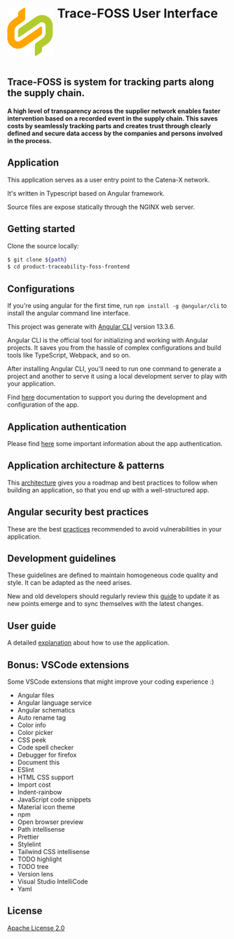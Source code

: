 <div style="display: flex; justify-items: center;">

![Alt text](src/assets/images/catena-x.svg?raw=true 'Catena-x')

<h1 style="margin: 10px 0 0 10px">Trace-FOSS User Interface</h1>

</div>

<h2>Trace-FOSS is system for tracking parts along the supply chain.</h2>
<h4>A high level of transparency across the supplier network enables faster intervention based on a recorded event in the supply chain.
This saves costs by seamlessly tracking parts and creates trust through clearly defined and secure data access by the companies and persons involved in the process.</h4>

## Application

This application serves as a user entry point to the Catena-X network.

It's written in Typescript based on Angular framework.

Source files are expose statically through the NGINX web server.

## Getting started

Clone the source locally:

```sh
$ git clone ${path}
$ cd product-traceability-foss-frontend
```

## Configurations

If you're using angular for the first time, run `npm install -g @angular/cli` to install the angular command line interface.

This project was generate with [Angular CLI](https://github.com/angular/angular-cli) version 13.3.6.

Angular CLI is the official tool for initializing and working with Angular projects. 
It saves you from the hassle of complex configurations and build tools like TypeScript, Webpack, and so on.

After installing Angular CLI, you'll need to run one command to generate a project and another to serve it using a local development server to play with your application.

Find [here](docs/configuration.md) documentation to support you during the development and configuration of the app.

## Application authentication

Please find [here](docs/authentication.md) some important information about the app authentication.

## Application architecture & patterns

This [architecture](docs/architecture.md) gives you a roadmap and best practices to follow when building an application, 
so that you end up with a well-structured app.

## Angular security best practices

These are the best [practices](docs/security.md) recommended to avoid vulnerabilities in your application.

## Development guidelines

These guidelines are defined to maintain homogeneous code quality and style. It can be adapted as the need arises.

New and old developers should regularly review this [guide](docs/guidelines.md) to update it as new points emerge and to sync themselves with the latest changes.

## User guide

A detailed [explanation](docs/user-guide.md) about how to use the application.

## Bonus: VSCode extensions

Some VSCode extensions that might improve your coding experience :)

- Angular files
- Angular language service
- Angular schematics
- Auto rename tag
- Color info
- Color picker
- CSS peek
- Code spell checker
- Debugger for firefox
- Document this
- ESlint
- HTML CSS support
- Import cost
- Indent-rainbow
- JavaScript code snippets
- Material icon theme
- npm
- Open browser preview
- Path intellisense
- Prettier
- Stylelint
- Tailwind CSS intellisense
- TODO highlight
- TODO tree
- Version lens
- Visual Studio IntelliCode
- Yaml

## License

[Apache License 2.0](./LICENSE)
